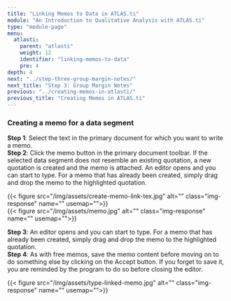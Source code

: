 ```yaml
---
title: "Linking Memos to Data in ATLAS.ti"
module: "An Introduction to Qualitative Analysis with ATLAS.ti"
type: "module-page"
menu:
  atlasti:
    parent: "atlasti"
    weight: 12
    identifier: "linking-memos-to-data"
    pre: 4
depth: 4
next: "../step-three-group-margin-notes/"
next_title: "Step 3: Group Margin Notes"
previous: "../creating-memos-in-atlasti/"
previous_title: "Creating Memos in ATLAS.ti"
---
```

<div class="atlasti"><div class="pageblock"><h3>Creating a memo for a data segment</h3>
<p><strong>Step 1</strong>: Select the text in the primary document for which you want to write a memo.<br>
<strong>Step 2</strong>: Click the memo button in the primary document toolbar. If the selected data segment does not resemble an existing quotation, a new quotation is created and the memo is attached. An editor opens and you can start to type. For a memo that has already been created, simply drag and drop the memo to the highlighted quotation.</p>
</div><div class="pageblock">
<div class="caption">
</div>
{{< figure src="/img/assets/create-memo-link-tex.jpg" alt="" class="img-response" name="" usemap="">}}</div><div class="pageblock">
<div class="caption">
</div>
{{< figure src="/img/assets/memo.jpg" alt="" class="img-response" name="" usemap="">}}</div><div class="pageblock"><p><strong>Step 3</strong>: An editor opens and you can start to type. For a memo that has already been created, simply drag and drop the memo to the highlighted quotation.<br>
<strong>Step 4</strong>: As with free memos, save the memo content before moving on to do something else by clicking on the Accept button. If you forget to save it, you are reminded by the program to do so before closing the editor.</p>
</div><div class="pageblock">
<div class="caption">
</div>
{{< figure src="/img/assets/type-linked-memo.jpg" alt="" class="img-response" name="" usemap="">}}</div></div>